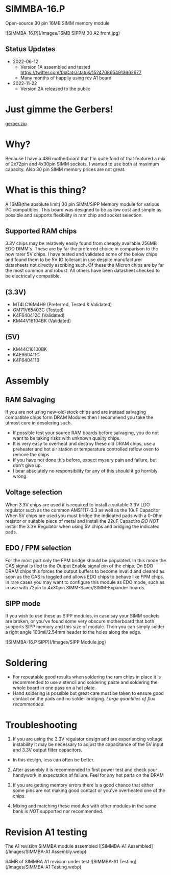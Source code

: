 # SIMMBA-16.P
Open-source 30 pin 16MB SIMM memory module

![SIMMBA-16.P](/Images/16MB SIPPM 30 A2 front.jpg)

## Status Updates
* 2022-06-12
  * Version 1A assembled and tested
    https://twitter.com/0xCats/status/1524708654913662977
  * Many months of happily using rev A1 board
* 2022-11-22
  * Version 2A released to the public

# Just gimme the Gerbers!
[gerber.zip](https://raw.githubusercontent.com/rigred/SIMMBA-16/main/production/gerber.zip)

# Why?
Because I have a 486 motherboard that I'm quite fond of that featured a mix of 2x72pin and 4x30pin SIMM sockets.
I wanted to use both at maximum capacity. Also 30 pin SIMM memory prices are not great.

# What is this thing?
A 16MB(the absolute limit) 30 pin SIMM/SIPP Memory module for various PC compatibles. 
This board was designed to be as low cost and simple as possible and supports flexibility in ram chip and socket selection.

## Supported RAM chips

3.3V chips may be relatively easily found from cheaply available 256MB EDO DIMM's.
These are by far the preferred choice in comparison to the now rarer 5V chips. 
I have tested and validated some of the below chips and found them to be 5V IO tollerant in use despite manufacturer datasheets not directly ascribing such.
Of these the Micron chips are by far the most common and robust. All others have been datasheet checked to be electrically compatible. 
## (3.3V) 
  * MT4LC16M4H9 (Preferred, Tested & Validated)
  * GM71V65403C (Tested)
  * K4F640412C (Validated)
  * KM44V16104BK (Validated)
## (5V)   
  * KM44C16100BK 
  * K4E660411C
  * K4F640411B

# Assembly

## RAM Salvaging
If you are not using new-old-stock chips and are instead salvaging compatible chips form DRAM Modules then I recommend you take the utmost core in desolering such.
* If possible test your source RAM boards before salvaging, you do not want to be taking risks with unknown quality chips.
* It is very easy to overheat and destroy these old DRAM chips, use a preheater and hot air station or temperature controlled reflow oven to remove the chips
* If you have not done this before, expect mysery pain and failure, but don't give up. 
* I bear absolutely no responsibility for any of this should it go horribly wrong.

## Voltage selection
When 3.3V chips are used it is required to install a suitable 3.3V LDO regulator such as the common AMS1117-3.3 as well as the 10uF Capacitor
When 5V chips are used you must bridge the indicated pads with a 0-Ohm resistor or suitable piece of metal and install the 22uF Capactiro
_DO NOT_ install the 3.3V Regulator when using 5V chips and bridging the indicated pads.

## EDO / FPM selection
For the most part only the FPM bridge should be populated. In this mode the CAS signal is tied to the Output Enable signal pin of the chips.
On EDO DRAM chips this forces the output buffers to become invalid and cleared as soon as the CAS is toggled and allows EDO chips to behave like FPM chips.
In rare cases you may want to configure this module as EDO mode, such as in use with 72pin to 4x30pin SIMM-Saver/SIMM-Expander boards.

## SIPP mode
If you wish to use these as SIPP modules, in case say your SIMM sockets are broken, or you've found some very obscure motherboard that both supports SIPP memory and this size of module. Then you can simply solder a right angle 100mil/2.54mm header to the holes along the edge. 

![SIMMBA-16.P SIPP](/Images/SIPP Module.jpg)

# Soldering 
* For repeatable good results when soldering the ram chips in place it is recommended to use a stencil and soldering paste and soldering the whole board in one pass on a hot plate.
* Hand soldering is possible but great care must be taken to ensure good contact on the pads and no solder bridging. *Large quantities of flux recommended.*

# Troubleshooting

1) If you are using the 3.3V regulator design and are experiencing voltage instability it may be necessary to adjust the capacitance of the 5V input and 3.3V output filter capacitors. 
 * In this design, less can often be better.

2) After assembly it is recommended to first power test and check your handywork in expectation of failure. Feel for any hot parts on the DRAM

3) If you are getting memory errors there is a good chance that either some pins are not making good contact or you've overheated one of the chips. 

4) Mixing and matching these modules with other modules in the same bank is _NOT_ supported nor recommended.

# Revision A1 testing

The A1 revision SIMMBA module assembled
![SIMMBA-A1 Assembled](/Images/SIMMBA-A1 Assembly.webp)

64MB of SIMMBA A1 revision under test
![SIMMBA-A1 Testing](/Images/SIMMBA-A1 Testing.webp)

